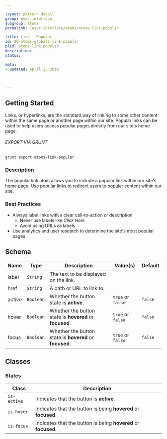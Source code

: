 ```yaml
---

layout: pattern-detail
group: user-interface
subgroup: atoms
permalink: /user-interface/atoms/atoms-link-popular

title: Link - Popular
id: 20-atoms-globals-link-popular
plid: atoms-link-popular
description: 
status: 

meta:
- updated: April 2, 2019
  
  
  
---
```



## Getting Started

Links, or hyperlinks, are the standard way of linking to some other content within the same page or another page within our site. Popular links can be used to help users access popular pages directly from our site's home page.

###### EXPORT VIA GRUNT

```
grunt export:atoms-link-popular
```


### Description

The popular link atom allows you to include a popular link within our site's home page. Use popular links to redirect users to popular content within our site.


### Best Practices

- Always label links with a clear call-to-action or description
  - Never use labels like *Click Here*
  - Avoid using URLs as labels
- Use analytics and user research to determine the site's most popular pages


## Schema

| Name            | Type      | Description                                               | Value(s)                                | Default   |
|-----------------|-----------|-----------------------------------------------------------|-----------------------------------------|-----------|
| label           | `String`  | The text to be displayed on the link.                     |                                         |           |
| href            | `String`  | A path or URL to link to.                                 |                                         |           |
| active          | `Boolean` | Whether the button state is **active**.                   | `true` or `false`                       | `false`   |
| hover           | `Boolean` | Whether the button state is **hovered** or **focused**.   | `true` or `false`                       | `false`   |
| focus           | `Boolean` | Whether the button state is **hovered** or **focused**.   | `true` or `false`                       | `false`   |


## Classes

### States

| Class             | Description                                                           |
|-------------------|-----------------------------------------------------------------------|
| `is-active`       | Indicates that the button is **active**.                              |
| `is-hover`        | Indicates that the button is being **hovered** or **focused**.        |
| `is-focus`        | Indicates that the button is being **hovered** or **focused**.        |
